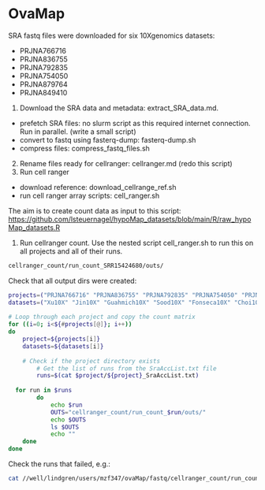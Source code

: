 # OvaMap

SRA fastq files were downloaded for six 10Xgenomics datasets: 
- PRJNA766716
- PRJNA836755
- PRJNA792835
- PRJNA754050
- PRJNA879764
- PRJNA849410

1. Download the SRA data and metadata: extract_SRA_data.md. 
 - prefetch SRA files: no slurm script as this required internet connection. Run in parallel. (write a small script)
 - convert to fastq using fasterq-dump: fasterq-dump.sh
 - compress files: compress_fastq_files.sh
2. Rename files ready for cellranger: cellranger.md (redo this script)
4. Run cell ranger
 - download reference: download_cellrange_ref.sh
 - run cell ranger array scripts: cell_ranger.sh

The aim is to create count data as input to this script: https://github.com/lsteuernagel/hypoMap_datasets/blob/main/R/raw_hypoMap_datasets.R


1. Run cellranger count. Use the nested script cell_ranger.sh to run this on all projects and all of their runs. 
```bash
cellranger_count/run_count_SRR15424680/outs/
```

Check that all output dirs were created:
```bash
projects=("PRJNA766716" "PRJNA836755" "PRJNA792835" "PRJNA754050" "PRJNA879764" "PRJNA849410")
datasets=("Xu10X" "Jin10X" "Guahmich10X" "Sood10X" "Fonseca10X" "Choi10X")
  
# Loop through each project and copy the count matrix
for ((i=0; i<${#projects[@]}; i++))
do
    project=${projects[i]}
    datasets=${datasets[i]}
    
    # Check if the project directory exists
        # Get the list of runs from the SraAccList.txt file
        runs=$(cat $project/${project}_SraAccList.txt)
  
  for run in $runs
        do
            echo $run
            OUTS="cellranger_count/run_count_$run/outs/"
            echo $OUTS
            ls $OUTS
            echo ""  
    done
done
```
Check the runs that failed, e.g.: 
```bash
cat //well/lindgren/users/mzf347/ovaMap/fastq/cellranger_count/run_count_SRR17351745/_log
```

